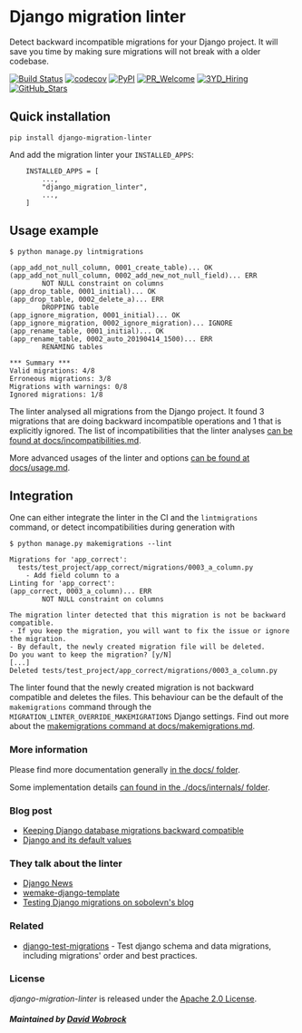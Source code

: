# Django migration linter

Detect backward incompatible migrations for your Django project.
It will save you time by making sure migrations will not break with a older codebase.

[![Build Status](https://img.shields.io/endpoint.svg?url=https%3A%2F%2Factions-badge.atrox.dev%2F3YOURMIND%2Fdjango-migration-linter%2Fbadge%3Fref%3Dmain&style=flat)](https://actions-badge.atrox.dev/3YOURMIND/django-migration-linter/goto?ref=main)
[![codecov](https://codecov.io/gh/3YOURMIND/django-migration-linter/branch/master/graph/badge.svg?token=pgNNXGbCf7)](https://codecov.io/gh/3YOURMIND/django-migration-linter)
[![PyPI](https://img.shields.io/pypi/v/django-migration-linter.svg)](https://pypi.python.org/pypi/django-migration-linter/)
[![PR_Welcome](https://img.shields.io/badge/PR-welcome-green.svg)](https://github.com/3YOURMIND/django-migration-linter/pulls)
[![3YD_Hiring](https://img.shields.io/badge/3YOURMIND-Hiring-brightgreen.svg)](https://www.3yourmind.com/career)
[![GitHub_Stars](https://img.shields.io/github/stars/3YOURMIND/django-migration-linter.svg?style=social&label=Stars)](https://github.com/3YOURMIND/django-migration-linter/stargazers)

## Quick installation

```
pip install django-migration-linter
```

And add the migration linter your ``INSTALLED_APPS``:
```
    INSTALLED_APPS = [
        ...,
        "django_migration_linter",
        ...,
    ]
```

## Usage example

```
$ python manage.py lintmigrations

(app_add_not_null_column, 0001_create_table)... OK
(app_add_not_null_column, 0002_add_new_not_null_field)... ERR
        NOT NULL constraint on columns
(app_drop_table, 0001_initial)... OK
(app_drop_table, 0002_delete_a)... ERR
        DROPPING table
(app_ignore_migration, 0001_initial)... OK
(app_ignore_migration, 0002_ignore_migration)... IGNORE
(app_rename_table, 0001_initial)... OK
(app_rename_table, 0002_auto_20190414_1500)... ERR
        RENAMING tables

*** Summary ***
Valid migrations: 4/8
Erroneous migrations: 3/8
Migrations with warnings: 0/8
Ignored migrations: 1/8
```

The linter analysed all migrations from the Django project.
It found 3 migrations that are doing backward incompatible operations and 1 that is explicitly ignored.
The list of incompatibilities that the linter analyses [can be found at docs/incompatibilities.md](./docs/incompatibilities.md).

More advanced usages of the linter and options [can be found at docs/usage.md](./docs/usage.md).

## Integration

One can either integrate the linter in the CI and the `lintmigrations` command, or detect incompatibilities during generation with
```
$ python manage.py makemigrations --lint

Migrations for 'app_correct':
  tests/test_project/app_correct/migrations/0003_a_column.py
    - Add field column to a
Linting for 'app_correct':
(app_correct, 0003_a_column)... ERR
        NOT NULL constraint on columns

The migration linter detected that this migration is not be backward compatible.
- If you keep the migration, you will want to fix the issue or ignore the migration.
- By default, the newly created migration file will be deleted.
Do you want to keep the migration? [y/N]
[...]
Deleted tests/test_project/app_correct/migrations/0003_a_column.py
```

The linter found that the newly created migration is not backward compatible and deletes the files.
This behaviour can be the default of the `makemigrations` command through the `MIGRATION_LINTER_OVERRIDE_MAKEMIGRATIONS` Django settings.
Find out more about the [makemigrations command at docs/makemigrations.md](./docs/makemigrations.md).

### More information

Please find more documentation generally [in the docs/ folder](./docs/).

Some implementation details [can found in the ./docs/internals/ folder](./docs/internals/).

### Blog post

* [Keeping Django database migrations backward compatible](https://medium.com/3yourmind/keeping-django-database-migrations-backward-compatible-727820260dbb)
* [Django and its default values](https://medium.com/botify-labs/django-and-its-default-values-c21a13cff9f)

### They talk about the linter

* [Django News](https://django-news.com/issues/6?m=web#uMmosw7)
* [wemake-django-template](https://wemake-django-template.readthedocs.io/en/latest/pages/template/linters.html#django-migration-linter)
* [Testing Django migrations on sobolevn's blog](https://sobolevn.me/2019/10/testing-django-migrations#existing-setup)

### Related

* [django-test-migrations](https://github.com/wemake-services/django-test-migrations) - Test django schema and data migrations, including migrations' order and best practices.

### License

*django-migration-linter* is released under the [Apache 2.0 License](./LICENSE).

##### Maintained by [David Wobrock](https://github.com/David-Wobrock)
